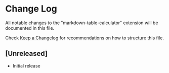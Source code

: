 # Change Log

All notable changes to the "markdown-table-calculator" extension will be documented in this file.

Check [Keep a Changelog](http://keepachangelog.com/) for recommendations on how to structure this file.

## [Unreleased]

- Initial release